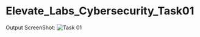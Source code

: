 # Elevate_Labs_Cybersecurity_Task01

Output ScreenShot:
![Task 01](https://github.com/user-attachments/assets/04c3e26d-f1f3-4706-b287-07bcc19dd533)


